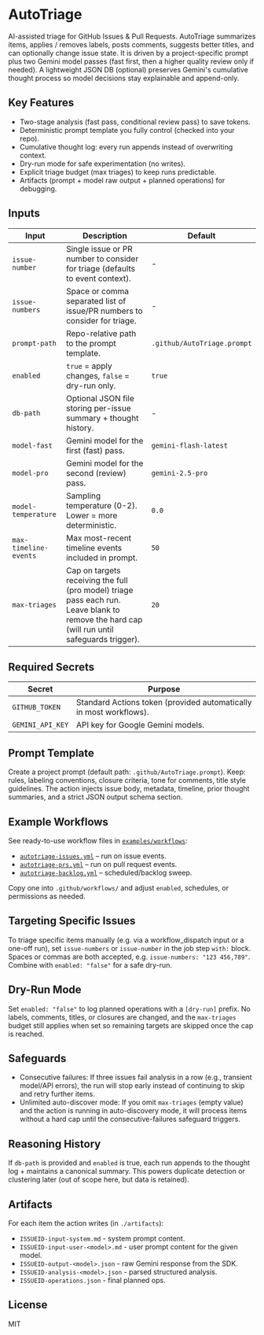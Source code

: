 # AutoTriage

AI-assisted triage for GitHub Issues & Pull Requests. AutoTriage summarizes items, applies / removes labels, posts comments, suggests better titles, and can optionally change issue state. It is driven by a project-specific prompt plus two Gemini model passes (fast first, then a higher quality review only if needed). A lightweight JSON DB (optional) preserves Gemini's cumulative thought process so model decisions stay explainable and append-only.

## Key Features

* Two-stage analysis (fast pass, conditional review pass) to save tokens.
* Deterministic prompt template you fully control (checked into your repo).
* Cumulative thought log: every run appends instead of overwriting context.
* Dry-run mode for safe experimentation (no writes).
* Explicit triage budget (max triages) to keep runs predictable.
* Artifacts (prompt + model raw output + planned operations) for debugging.

## Inputs

| Input | Description | Default |
|-------|-------------|---------|
| `issue-number` | Single issue or PR number to consider for triage (defaults to event context). | - |
| `issue-numbers` | Space or comma separated list of issue/PR numbers to consider for triage. | - |
| `prompt-path` | Repo-relative path to the prompt template. | `.github/AutoTriage.prompt` |
| `enabled` | `true` = apply changes, `false` = dry-run only. | `true` |
| `db-path` | Optional JSON file storing per-issue summary + thought history. | - |
| `model-fast` | Gemini model for the first (fast) pass. | `gemini-flash-latest` |
| `model-pro` | Gemini model for the second (review) pass. | `gemini-2.5-pro` |
| `model-temperature` | Sampling temperature (0-2). Lower = more deterministic. | `0.0` |
| `max-timeline-events` | Max most-recent timeline events included in prompt. | `50` |
| `max-triages` | Cap on targets receiving the full (pro model) triage pass each run. Leave blank to remove the hard cap (will run until safeguards trigger). | `20` |

## Required Secrets

| Secret | Purpose |
|--------|---------|
| `GITHUB_TOKEN` | Standard Actions token (provided automatically in most workflows). |
| `GEMINI_API_KEY` | API key for Google Gemini models. |

## Prompt Template

Create a project prompt (default path: `.github/AutoTriage.prompt`). Keep: rules, labeling conventions, closure criteria, tone for comments, title style guidelines. The action injects issue body, metadata, timeline, prior thought summaries, and a strict JSON output schema section.

## Example Workflows

See ready-to-use workflow files in [`examples/workflows`](./examples/workflows/):

* [`autotriage-issues.yml`](./examples/workflows/autotriage-issues.yml) – run on issue events.
* [`autotriage-prs.yml`](./examples/workflows/autotriage-prs.yml) – run on pull request events.
* [`autotriage-backlog.yml`](./examples/workflows/autotriage-backlog.yml) – scheduled/backlog sweep.

Copy one into `.github/workflows/` and adjust `enabled`, schedules, or permissions as needed.

## Targeting Specific Issues

To triage specific items manually (e.g. via a workflow_dispatch input or a one-off run), set `issue-numbers` or `issue-number` in the job step `with:` block. Spaces or commas are both accepted, e.g. `issue-numbers: "123 456,789"`. Combine with `enabled: "false"` for a safe dry-run.

## Dry-Run Mode

Set `enabled: "false"` to log planned operations with a `[dry-run]` prefix. No labels, comments, titles, or closures are changed, and the `max-triages` budget still applies when set so remaining targets are skipped once the cap is reached.

## Safeguards

* Consecutive failures: If three issues fail analysis in a row (e.g., transient model/API errors), the run will stop early instead of continuing to skip and retry further items.
* Unlimited auto-discover mode: If you omit `max-triages` (empty value) and the action is running in auto-discovery mode, it will process items without a hard cap until the consecutive-failures safeguard triggers.

## Reasoning History

If `db-path` is provided and `enabled` is true, each run appends to the thought log + maintains a canonical summary. This powers duplicate detection or clustering later (out of scope here, but data is retained).

## Artifacts

For each item the action writes (in `./artifacts`):

* `ISSUEID-input-system.md` - system prompt content.
* `ISSUEID-input-user-<model>.md` - user prompt content for the given model.
* `ISSUEID-output-<model>.json` - raw Gemini response from the SDK.
* `ISSUEID-analysis-<model>.json` - parsed structured analysis.
* `ISSUEID-operations.json` - final planned ops.

## License

MIT
